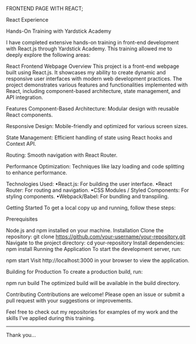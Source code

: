 FRONTEND PAGE WITH REACT;

React Experience

Hands-On Training with Yardstick Academy

I have completed extensive hands-on training in front-end development with React.js through Yardstick Academy. This training allowed me to deeply explore the following areas:

React Frontend Webpage
Overview
This project is a front-end webpage built using React.js. It showcases my ability to create dynamic and responsive user interfaces with modern web development practices. The project demonstrates various features and functionalities implemented with React, including component-based architecture, state management, and API integration.

Features
Component-Based Architecture: Modular design with reusable React components.

Responsive Design: Mobile-friendly and optimized for various screen sizes.

State Management: Efficient handling of state using React hooks and Context API.

Routing: Smooth navigation with React Router.

Performance Optimization: Techniques like lazy loading and code splitting to enhance performance.

Technologies Used:
•React.js: For building the user interface.
•React Router: For routing and navigation.
•CSS Modules / Styled Components: For styling components.
•Webpack/Babel: For bundling and transpiling.

Getting Started
To get a local copy up and running, follow these steps:

Prerequisites

Node.js and npm installed on your machine.
Installation
Clone the repository:
git clone https://github.com/your-username/your-repository.git
Navigate to the project directory:
cd your-repository
Install dependencies:
npm install
Running the Application
To start the development server, run:

npm start
Visit http://localhost:3000 in your browser to view the application.

Building for Production
To create a production build, run:

npm run build
The optimized build will be available in the build directory.

Contributing
Contributions are welcome! Please open an issue or submit a pull request with your suggestions or improvements.

Feel free to check out my repositories for examples of my work and the skills I’ve applied during this training.

---
Thank you...
